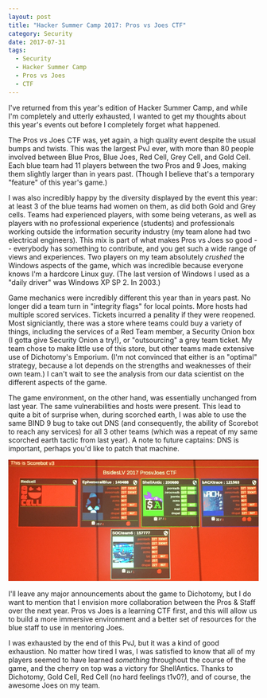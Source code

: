 ```yaml
---
layout: post
title: "Hacker Summer Camp 2017: Pros vs Joes CTF"
category: Security
date: 2017-07-31
tags:
  - Security
  - Hacker Summer Camp
  - Pros vs Joes
  - CTF
---
```


I've returned from this year's edition of Hacker Summer Camp, and while I'm
completely and utterly exhausted, I wanted to get my thoughts about this year's
events out before I completely forget what happened.

The Pros vs Joes CTF was, yet again, a high quality event despite the usual
bumps and twists.  This was the largest PvJ ever, with more than 80 people
involved between Blue Pros, Blue Joes, Red Cell, Grey Cell, and Gold Cell.  Each
blue team had 11 players between the two Pros and 9 Joes, making them slightly
larger than in years past.  (Though I believe that's a temporary "feature" of
this year's game.)

I was also incredibly happy by the diversity displayed by the event this year:
at least 3 of the blue teams had women on them, as did both Gold and Grey cells.
Teams had experienced players, with some being veterans, as well as players with
no professional experience (students) and professionals working outside the
information security industry (my team alone had two electrical engineers).
This mix is part of what makes Pros vs Joes so good -- everybody has something
to contribute, and you get such a wide range of views and experiences.  Two
players on my team absolutely *crushed* the Windows aspects of the game, which
was incredible because everyone knows I'm a hardcore Linux guy.  (The last
version of Windows I used as a "daily driver" was Windows XP SP 2.  In 2003.)

Game mechanics were incredibly different this year than in years past.  No
longer did a team turn in "integrity flags" for local points.  More hosts had
multiple scored services.  Tickets incurred a penality if they were reopened.
Most signiciantly, there was a store where teams could buy a variety of things,
including the services of a Red Team member, a Security Onion box (I gotta give
Security Onion a try!), or "outsourcing" a grey team ticket.  My team chose to
make little use of this store, but other teams made extensive use of Dichotomy's
Emporium.  (I'm not convinced that either is an "optimal" strategy, because a
lot depends on the strengths and weaknesses of their own team.)  I can't wait to
see the analysis from our data scientist on the different aspects of the game.

The game environment, on the other hand, was essentially unchanged from last
year.  The same vulnerabilities and hosts were present.  This lead to quite a
bit of surprise when, during scorched earth, I was able to use the same BIND 9
bug to take out DNS (and consequently, the ability of Scorebot to reach any
services) for all 3 other teams (which was a repeat of my same scorched earth
tactic from last year).  A note to future captains: DNS is important, perhaps
you'd like to patch that machine.

![Scorched Earth](/img/blog/hsc2017/scorched_earth.png)

I'll leave any major announcements about the game to Dichotomy, but I do want to
mention that I envision more collaboration between the Pros & Staff over the
next year.  Pros vs Joes is a learning CTF first, and this will allow us to
build a more immersive environment and a better set of resources for the blue
staff to use in mentoring Joes.

I was exhausted by the end of this PvJ, but it was a kind of good exhaustion.
No matter how tired I was, I was satisfied to know that all of my players seemed
to have learned *something* throughout the course of the game, and the cherry on
top was a victory for ShellAntics.  Thanks to Dichotomy, Gold Cell, Red Cell (no
hard feelings t1v0?), and of course, the awesome Joes on my team.
